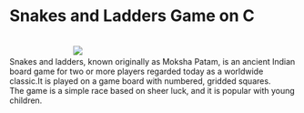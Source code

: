 <h1>Snakes and Ladders Game on C</h1>
<p><br>
&emsp;&emsp;&emsp;&emsp;&emsp;&emsp;&emsp;&emsp;<img src = "https://upload.wikimedia.org/wikipedia/en/b/ba/Cnl03.jpg"><br>
Snakes and ladders, known originally as Moksha Patam, is an ancient Indian board game for two or more players regarded today as a worldwide classic.It is played on a game board with numbered, gridded squares.<br>
The game is a simple race based on sheer luck, and it is popular with young children.<br>
  </p>
